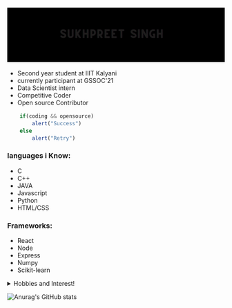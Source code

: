 ![Demo](demo/demo.gif)

    
- Second year student at IIIT Kalyani
- currently participant at GSSOC'21
- Data Scientist intern
- Competitive Coder
- Open source Contributor

   
``` javascript
    if(coding && opensource)
        alert("Success")
    else
        alert("Retry")
```


### languages i Know:
- C
- C++
- JAVA
- Javascript
- Python
- HTML/CSS

### Frameworks:
- React
- Node
- Express
- Numpy
- Scikit-learn

<details>
    <summary>Hobbies and Interest!</summary>
    
    - Sketching 
    - Swimming
    - Horse riding
    - Knowing about new tech and gadgets
    
</details>


<!--
**sukhpreet-singh1/sukhpreet-singh1** is a ✨ _special_ ✨ repository because its `README.md` (this file) appears on your GitHub profile.

Here are some ideas to get you started:

- 🔭 I’m currently working on ...
- 🌱 I’m currently learning ...
- 👯 I’m looking to collaborate on ...
- 🤔 I’m looking for help with ...
- 💬 Ask me about ...
- 📫 How to reach me: ...
- 😄 Pronouns: ...
- ⚡ Fun fact: ...
-->
![Anurag's GitHub stats](https://github-readme-stats.vercel.app/api?username=sukhpreet-singh1&show_icons=true)


